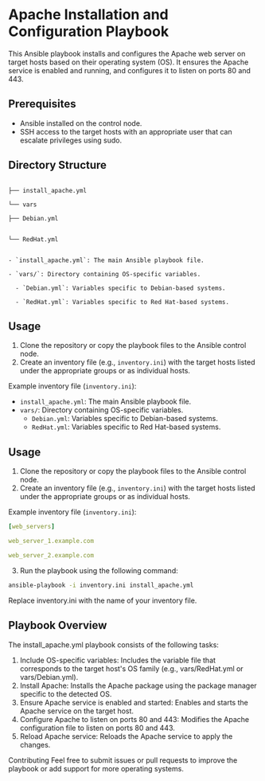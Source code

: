 # Apache Installation and Configuration Playbook

This Ansible playbook installs and configures the Apache web server on target hosts based on their operating system (OS). It ensures the Apache service is enabled and running, and configures it to listen on ports 80 and 443.

## Prerequisites

- Ansible installed on the control node.
- SSH access to the target hosts with an appropriate user that can escalate privileges using sudo.

## Directory Structure

```

├── install_apache.yml

└── vars

├── Debian.yml


└── RedHat.yml
```



```

- `install_apache.yml`: The main Ansible playbook file.

- `vars/`: Directory containing OS-specific variables.

  - `Debian.yml`: Variables specific to Debian-based systems.
  
  - `RedHat.yml`: Variables specific to Red Hat-based systems.
```


## Usage

1. Clone the repository or copy the playbook files to the Ansible control node.
2. Create an inventory file (e.g., `inventory.ini`) with the target hosts listed under the appropriate groups or as individual hosts.

Example inventory file (`inventory.ini`):




- `install_apache.yml`: The main Ansible playbook file.
- `vars/`: Directory containing OS-specific variables.
  - `Debian.yml`: Variables specific to Debian-based systems.
  - `RedHat.yml`: Variables specific to Red Hat-based systems.

## Usage

1. Clone the repository or copy the playbook files to the Ansible control node.
2. Create an inventory file (e.g., `inventory.ini`) with the target hosts listed under the appropriate groups or as individual hosts.

Example inventory file (`inventory.ini`):

```yaml
[web_servers]

web_server_1.example.com

web_server_2.example.com
```

3. Run the playbook using the following command:

```bash
ansible-playbook -i inventory.ini install_apache.yml
```
Replace inventory.ini with the name of your inventory file.

## Playbook Overview
The install_apache.yml playbook consists of the following tasks:

1. Include OS-specific variables: Includes the variable file that corresponds to the target host's OS family (e.g., vars/RedHat.yml or vars/Debian.yml).
2. Install Apache: Installs the Apache package using the package manager specific to the detected OS.
3. Ensure Apache service is enabled and started: Enables and starts the Apache service on the target host.
4. Configure Apache to listen on ports 80 and 443: Modifies the Apache configuration file to listen on ports 80 and 443.
5. Reload Apache service: Reloads the Apache service to apply the changes.

Contributing
Feel free to submit issues or pull requests to improve the playbook or add support for more operating systems.
